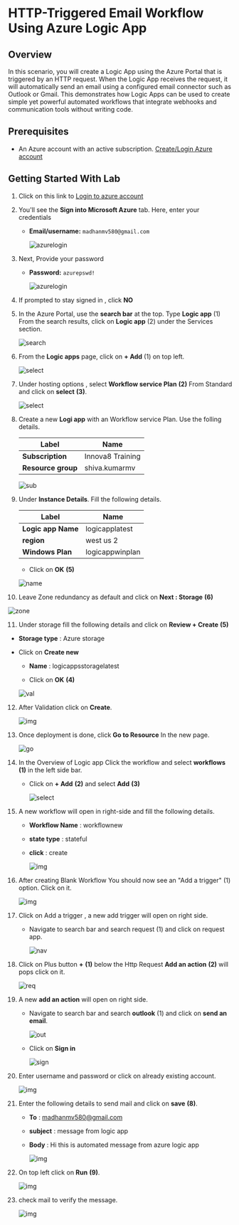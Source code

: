 # HTTP-Triggered Email Workflow Using Azure Logic App

## Overview

In this scenario, you will create a Logic App using the Azure Portal that is triggered by an HTTP request. When the Logic App receives the request, it will automatically send an email using a configured email connector such as Outlook or Gmail. This demonstrates how Logic Apps can be used to create simple yet powerful automated workflows that integrate webhooks and communication tools without writing code.

## Prerequisites

  - An Azure account with an active subscription. [Create/Login Azure account](https://portal.azure.com/#home)

## Getting Started With Lab

1. Click on this link to [Login to azure account](https://portal.azure.com/#home)

2. You'll see the **Sign into Microsoft Azure** tab. Here, enter your credentials
   
      - **Email/username:** `madhanmv580@gmail.com`
      
        ![azurelogin](../functionapp/images/3.png)

3. Next, Provide your password

   - **Password:** `azurepswd!`
     
     ![azurelogin](../functionapp/images/4.png)

4. If prompted to stay signed in , click **NO**

5. In the Azure Portal, use the **search bar** at the top. Type **Logic app** (1) From the search results, click on **Logic app** (2) under the Services section.

   ![search](images/1.png)

6. From the **Logic apps** page, click on **+ Add** (1) on top left.

   ![select](images/2.png)

7. Under hosting options , select **Workflow service Plan** **(2)** From Standard and click on **select** **(3)**.

   ![select](images/3.png)

8. Create a new **Logi app** with an Workflow service Plan. Use the folling details.

   |Label|Name|
   |---|---|
   |**Subscription**|Innova8 Training|
   |**Resource group**|shiva.kumarmv|

   ![sub](images/4.png)

9. Under **Instance Details**. Fill the following details.

   |Label|Name|
   |---|---|
   |**Logic app Name**|logicapplatest|
   |**region**|west us 2|
   |**Windows Plan**|logicappwinplan|

   - Click on **OK** **(5)**


   ![name](images/5.png)

10. Leave Zone redundancy as default and click on **Next : Storage** **(6)**

   ![zone](images/6.png)

11. Under storage fill the following details and click on **Review + Create** **(5)**

   - **Storage type** : Azure storage
     
   - Click on **Create new**

     - **Name** : logicappsstoragelatest
    
     - Click on **OK** **(4)**
    
     ![val](images/7.png)

12. After Validation click on **Create**.

    ![img](images/8.png)

13. Once deployment is done, click **Go to Resource**  In the new page.

    ![go](images/9.png)

14. In the Overview of Logic app Click the workflow and select **workflows** **(1)** in the left side bar.

    - Click on **+ Add** **(2)** and select **Add** **(3)**

      ![select](images/10.png)

15. A new workflow will open in right-side and fill the following details.

    - **Workflow Name** : workflownew
      
    - **state type** : stateful
   
    - **click** : create

      ![img](images/11.png)

16. After creating Blank Workflow You should now see an "Add a trigger" (1) option. Click on it.

    ![img](images/trigger.png)
    
18. Click on Add a trigger , a new add trigger will open on right side.

    - Navigate to search bar and search request (1) and click on request app.
   
      ![nav](images/12.png)

19. Click on Plus button **+** **(1)** below the Http Request **Add an action** **(2)** will pops click on it.

    ![req](images/13.png)

20. A new **add an action** will open on right side.

    - Navigate to search bar and search **outlook** (1) and click on **send an email**.

      ![out](images/14.png)

    - Click on **Sign in**
   
      ![sign](images/15.png)

21. Enter username and password or click on already existing account.

    ![img](images/16.png)

22. Enter the following details to send mail and click on **save** **(8)**.

     - **To** : madhanmv580@gmail.com
   
     - **subject** : message from logic app
   
     - **Body** : Hi this is automated message from azure logic app
   
       ![img](images/logic.png)

23. On top left click on **Run** **(9)**.

    ![img](images/18.png)

24. check mail to verify the message.

    ![img](images/logicapp.png)
    





    
    


